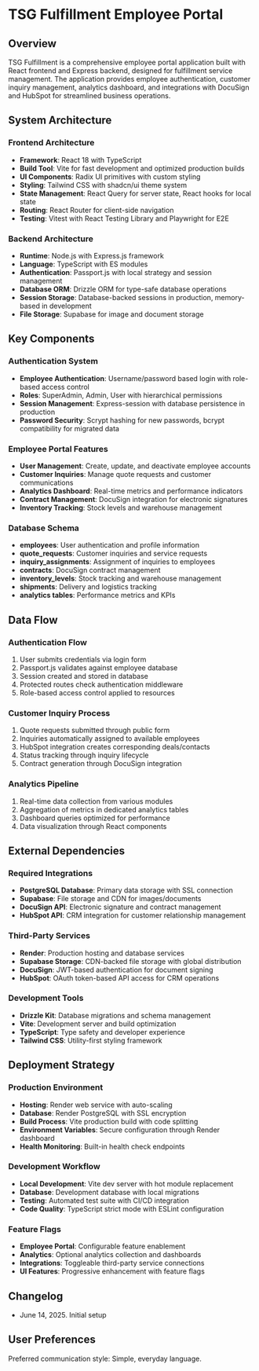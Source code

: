 # TSG Fulfillment Employee Portal

## Overview

TSG Fulfillment is a comprehensive employee portal application built with React frontend and Express backend, designed for fulfillment service management. The application provides employee authentication, customer inquiry management, analytics dashboard, and integrations with DocuSign and HubSpot for streamlined business operations.

## System Architecture

### Frontend Architecture
- **Framework**: React 18 with TypeScript
- **Build Tool**: Vite for fast development and optimized production builds
- **UI Components**: Radix UI primitives with custom styling
- **Styling**: Tailwind CSS with shadcn/ui theme system
- **State Management**: React Query for server state, React hooks for local state
- **Routing**: React Router for client-side navigation
- **Testing**: Vitest with React Testing Library and Playwright for E2E

### Backend Architecture
- **Runtime**: Node.js with Express.js framework
- **Language**: TypeScript with ES modules
- **Authentication**: Passport.js with local strategy and session management
- **Database ORM**: Drizzle ORM for type-safe database operations
- **Session Storage**: Database-backed sessions in production, memory-based in development
- **File Storage**: Supabase for image and document storage

## Key Components

### Authentication System
- **Employee Authentication**: Username/password based login with role-based access control
- **Roles**: SuperAdmin, Admin, User with hierarchical permissions
- **Session Management**: Express-session with database persistence in production
- **Password Security**: Scrypt hashing for new passwords, bcrypt compatibility for migrated data

### Employee Portal Features
- **User Management**: Create, update, and deactivate employee accounts
- **Customer Inquiries**: Manage quote requests and customer communications
- **Analytics Dashboard**: Real-time metrics and performance indicators
- **Contract Management**: DocuSign integration for electronic signatures
- **Inventory Tracking**: Stock levels and warehouse management

### Database Schema
- **employees**: User authentication and profile information
- **quote_requests**: Customer inquiries and service requests
- **inquiry_assignments**: Assignment of inquiries to employees
- **contracts**: DocuSign contract management
- **inventory_levels**: Stock tracking and warehouse management
- **shipments**: Delivery and logistics tracking
- **analytics tables**: Performance metrics and KPIs

## Data Flow

### Authentication Flow
1. User submits credentials via login form
2. Passport.js validates against employee database
3. Session created and stored in database
4. Protected routes check authentication middleware
5. Role-based access control applied to resources

### Customer Inquiry Process
1. Quote requests submitted through public form
2. Inquiries automatically assigned to available employees
3. HubSpot integration creates corresponding deals/contacts
4. Status tracking through inquiry lifecycle
5. Contract generation through DocuSign integration

### Analytics Pipeline
1. Real-time data collection from various modules
2. Aggregation of metrics in dedicated analytics tables
3. Dashboard queries optimized for performance
4. Data visualization through React components

## External Dependencies

### Required Integrations
- **PostgreSQL Database**: Primary data storage with SSL connection
- **Supabase**: File storage and CDN for images/documents
- **DocuSign API**: Electronic signature and contract management
- **HubSpot API**: CRM integration for customer relationship management

### Third-Party Services
- **Render**: Production hosting and database services
- **Supabase Storage**: CDN-backed file storage with global distribution
- **DocuSign**: JWT-based authentication for document signing
- **HubSpot**: OAuth token-based API access for CRM operations

### Development Tools
- **Drizzle Kit**: Database migrations and schema management
- **Vite**: Development server and build optimization
- **TypeScript**: Type safety and developer experience
- **Tailwind CSS**: Utility-first styling framework

## Deployment Strategy

### Production Environment
- **Hosting**: Render web service with auto-scaling
- **Database**: Render PostgreSQL with SSL encryption
- **Build Process**: Vite production build with code splitting
- **Environment Variables**: Secure configuration through Render dashboard
- **Health Monitoring**: Built-in health check endpoints

### Development Workflow
- **Local Development**: Vite dev server with hot module replacement
- **Database**: Development database with local migrations
- **Testing**: Automated test suite with CI/CD integration
- **Code Quality**: TypeScript strict mode with ESLint configuration

### Feature Flags
- **Employee Portal**: Configurable feature enablement
- **Analytics**: Optional analytics collection and dashboards
- **Integrations**: Toggleable third-party service connections
- **UI Features**: Progressive enhancement with feature flags

## Changelog

- June 14, 2025. Initial setup

## User Preferences

Preferred communication style: Simple, everyday language.